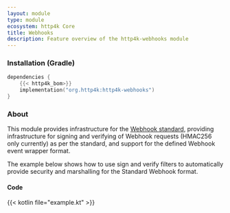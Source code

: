 ```yaml
---
layout: module
type: module
ecosystem: http4k Core
title: Webhooks
description: Feature overview of the http4k-webhooks module
---
```



### Installation (Gradle)

```kotlin
dependencies {
    {{< http4k_bom>}}
    implementation("org.http4k:http4k-webhooks")
}
```

### About

This module provides infrastructure for the [Webhook standard](https://www.standardwebhooks.com/), providing infrastructure for 
signing and verifying of Webhook requests (HMAC256 only currently) as per the standard, and support for the defined Webhook event wrapper format.

The example below shows how to use sign and verify filters to automatically provide security and marshalling for the Standard Webhook format.

#### Code

{{< kotlin file="example.kt" >}}

[http4k]: https://http4k.org
